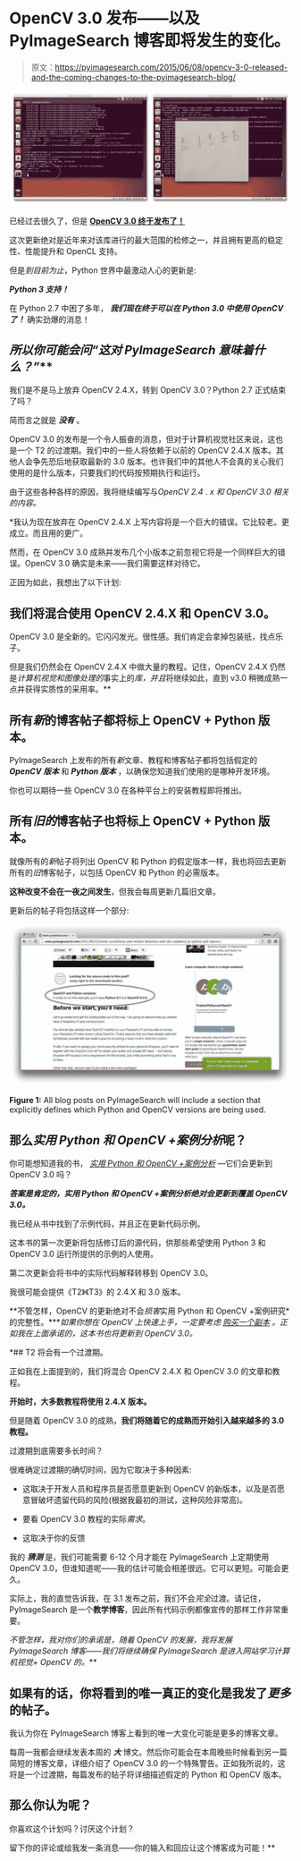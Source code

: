 # OpenCV 3.0 发布——以及 PyImageSearch 博客即将发生的变化。

> 原文：<https://pyimagesearch.com/2015/06/08/opencv-3-0-released-and-the-coming-changes-to-the-pyimagesearch-blog/>

[![opencv3_installed_examples](img/b288d08519857d284ff11382e583c6fd.png)](https://pyimagesearch.com/wp-content/uploads/2015/06/opencv3_installed_examples.jpg)

已经过去很久了，但是 [**OpenCV 3.0 终于发布了！**](http://opencv.org/opencv-3-0.html)

这次更新绝对是近年来对该库进行的最大范围的检修之一，并且拥有更高的稳定性、性能提升和 OpenCL 支持。

但是*到目前为止*，Python 世界中最激动人心的更新是:

***Python 3 支持！***

在 Python 2.7 中困了多年， ***我们现在终于可以在 Python 3.0 中使用 OpenCV 了！*** 确实劲爆的消息！

## **所以你可能会问*“这对 PyImageSearch 意味着什么？”***

我们是不是马上放弃 OpenCV 2.4.X，转到 OpenCV 3.0？Python 2.7 正式结束了吗？

简而言之就是 ***没有*** 。

OpenCV 3.0 的发布是一个令人振奋的消息，但对于计算机视觉社区来说，这也是一个 T2 的过渡期。我们中的一些人将依赖于以前的 OpenCV 2.4.X 版本。其他人会争先恐后地获取最新的 3.0 版本。也许我们中的其他人不会真的关心我们使用的是什么版本，只要我们的代码按预期执行和运行。

由于这些各种各样的原因，我将继续编写与*OpenCV 2.4 . x 和 OpenCV 3.0 相关的内容。*

 *我认为现在放弃在 OpenCV 2.4.X 上写内容将是一个巨大的错误。它比较老。更成立。而且用的更广。

然而，在 OpenCV 3.0 成熟并发布几个小版本之前忽视它将是一个同样巨大的错误。OpenCV 3.0 确实是未来——我们需要这样对待它。

正因为如此，我想出了以下计划:

## 我们将混合使用 OpenCV 2.4.X 和 OpenCV 3.0。

OpenCV 3.0 是全新的。它闪闪发光。很性感。我们肯定会拿掉包装纸，找点乐子。

但是我们仍然会在 OpenCV 2.4.X 中做大量的教程。记住，OpenCV 2.4.X 仍然是*计算机视觉和图像处理的*事实上的*库，并且*将继续如此，直到 v3.0 稍微成熟一点并获得实质性的采用率。**

## **所有*新*的博客帖子都将标上 OpenCV + Python 版本。**

PyImageSearch 上发布的所有*新*文章、教程和博客帖子都将包括假定的 ***OpenCV 版本*** 和 ***Python 版本*** ，以确保您知道我们使用的是哪种开发环境。

你也可以期待一些 OpenCV 3.0 在各种平台上的安装教程即将推出。

## **所有*旧的*博客帖子也将标上 OpenCV + Python 版本。**

就像所有的*新*帖子将列出 OpenCV 和 Python 的假定版本一样，我也将回去更新所有的*旧*博客帖子，以包括 OpenCV 和 Python 的必需版本。

**这种改变不会在一夜之间发生**，但我会每周更新几篇旧文章。

更新后的帖子将包括这样一个部分:

[![Figure 1: All blog posts on PyImageSearch will include a section that explicitly defines which Python and OpenCV versions are being used.](img/39042e92a04c5119df4924019abb415e.png)](https://pyimagesearch.com/wp-content/uploads/2015/06/example_python_opencv_versions.jpg)

**Figure 1:** All blog posts on PyImageSearch will include a section that explicitly defines which Python and OpenCV versions are being used.

## **那么*实用 Python 和 OpenCV +案例分析*呢？**

你可能想知道我的书， *[实用 Python 和 OpenCV +案例分析](https://pyimagesearch.com/practical-python-opencv/)* —它们会更新到 OpenCV 3.0 吗？

***答案是肯定的，实用 Python 和 OpenCV +案例分析绝对会更新到覆盖 OpenCV 3.0。***

我已经从书中找到了示例代码，并且正在更新代码示例。

这本书的第一次更新将包括修订后的源代码，供那些希望使用 Python 3 和 OpenCV 3.0 运行所提供的示例的人使用。

第二次更新会将书中的实际代码解释转移到 OpenCV 3.0。

我很可能会提供《T2》《T3》的 2.4.X 和 3.0 版本。

**不管怎样，OpenCV 的更新绝对不会*损害*实用 Python 和 OpenCV +案例研究*的完整性。****如果你想在 OpenCV 上快速上手，一定要考虑 [购买一个副本](https://pyimagesearch.com/practical-python-opencv/) 。正如我在上面承诺的，这本书也将更新到 OpenCV 3.0。*

 *## T2 将会有一个过渡期。

正如我在上面提到的，我们将混合 OpenCV 2.4.X 和 OpenCV 3.0 的文章和教程。

**开始时，大多数教程将使用 2.4.X 版本。**

但是随着 OpenCV 3.0 的成熟，**我们将随着它的成熟而开始引入越来越多的 3.0 教程。**

过渡期到底需要多长时间？

很难确定过渡期的确切时间，因为它取决于多种因素:

*   这取决于开发人员和程序员是否愿意更新到 OpenCV 的新版本，以及是否愿意冒破坏遗留代码的风险(根据我最初的测试，这种风险非常高)。

*   要看 OpenCV 3.0 教程的实际*需求*。

*   这取决于你的反馈

我的 ***猜测*** 是，我们可能需要 6-12 个月才能在 PyImageSearch 上定期使用 OpenCV 3.0，但谁知道呢——我的估计可能会相差很远。它可以更短。可能会更久。

实际上，我的直觉告诉我，在 3.1 发布之前，我们不会*完全*过渡。请记住，PyImageSearch 是一个**教学博客**，因此所有代码示例都像宣传的那样工作非常重要。

**不管怎样，我对你们的承诺是，随着 OpenCV 的发展，我将发展 PyImageSearch 博客——我们将继续确保 PyImageSearch 是进入网站学习计算机视觉+ OpenCV 的*。***

## 如果有的话，你将看到的唯一真正的变化是我发了*更多*的帖子。

我认为你在 PyImageSearch 博客上看到的唯一大变化可能是更多的博客文章。

每周一我都会继续发表本周的 ***大*** 博文。然后你可能会在本周晚些时候看到另一篇简短的博客文章，详细介绍了 OpenCV 3.0 的一个特殊警告。正如我所说的，这将是一个过渡期，每篇发布的帖子将详细描述假定的 Python 和 OpenCV 版本。

## 那么你认为呢？

你喜欢这个计划吗？讨厌这个计划？

留下你的评论或给我发一条消息——你的输入和回应让这个博客成为可能！**